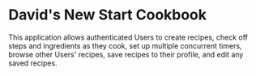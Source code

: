 # David's New Start Cookbook

This application allows authenticated Users to create recipes, check off steps and ingredients as they cook, set up multiple concurrent timers, browse other Users' recipes, save recipes to their profile, and edit any saved recipes.
